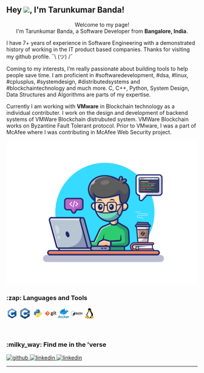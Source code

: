 ## Hey <img src="https://github.com/TheDudeThatCode/TheDudeThatCode/blob/master/Assets/Hi.gif" width="29px">, I'm Tarunkumar Banda!

<p align="center">Welcome to my page! </br> I'm Tarunkumar Banda, a Software Developer from <b>Bangalore, India</b>.</p>

<p>
    I have 7+ years of experience in Software Engineering with a demonstrated history of working in the IT product based companies. Thanks for visiting my github profile.  ¯\ (ツ) /¯

Coming to my interests, I’m really passionate about building tools to help people save time.
I am proficient in #softwaredevelopment, #dsa, #linux, #cplusplus, #systemdesign, #distributedsystems and #blockchaintechnology and much more. 
C, C++, Python, System Design, Data Structures and Algorithms are parts of my expertise.

Currently I am working with <b>VMware</b> in Blockchain technology as a individual contributer. I work on the design and development of backend systems of VMWare Blockchain distrubuted system. VMWare Blockchain works on Byzantine Fault Tolerant protocol. Prior to VMware, I was a part of McAfee where I was contributing in McAfee Web Security project.
</p>

</p>

<div align="center">
    <img src="https://github.com/bandatarunkumar/bandatarunkumar/blob/main/programmer.png" alt="hey" />
</div>

<!-- TECHNOLOGIES -->
<h3>:zap: Languages and Tools</h3>

<p>
<code><img height="30" src="https://raw.githubusercontent.com/github/explore/80688e429a7d4ef2fca1e82350fe8e3517d3494d/topics/c/c.png"></code>
<code><img height="30" src="https://raw.githubusercontent.com/github/explore/80688e429a7d4ef2fca1e82350fe8e3517d3494d/topics/cpp/cpp.png"></code>
<code><img height="30" src="https://raw.githubusercontent.com/github/explore/80688e429a7d4ef2fca1e82350fe8e3517d3494d/topics/python/python.png"></code>
<code><img height="30" src="https://raw.githubusercontent.com/github/explore/80688e429a7d4ef2fca1e82350fe8e3517d3494d/topics/git/git.png"></code>
<code><img height="30" src="https://raw.githubusercontent.com/github/explore/80688e429a7d4ef2fca1e82350fe8e3517d3494d/topics/docker/docker.png"></code>
<code><img height="30" src="https://raw.githubusercontent.com/github/explore/80688e429a7d4ef2fca1e82350fe8e3517d3494d/topics/bash/bash.png"></code>
<code><img height="30" src="https://raw.githubusercontent.com/github/explore/80688e429a7d4ef2fca1e82350fe8e3517d3494d/topics/linux/linux.png"></code>
</p>
<p>
</p>
<br>

<!-- SOCIAL -->
<h3>:milky_way: Find me in the 'verse</h3>

<p>
    <a href="https://github.com/bandatarunkumar" target="_blank">
        <img alt="github" src="https://img.shields.io/github/followers/bandatarunkumar?label=GitHub&amp;style=social" />
    </a><a href="https://www.linkedin.com/in/bandatarunkumar/" target="_blank">
        <img alt="linkedin" src="https://img.shields.io/badge/Linkedin-grey?logo=linkedin&amp;style=social" />
    </a><a href="https://tarunkumarbanda.blogspot.com/" target="_blank">
        <img alt="linkedin" src="https://img.shields.io/badge/myresume-blog-brightgreen" />
</p>
  
<hr />
